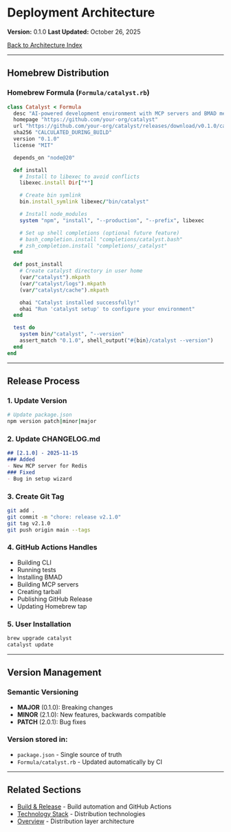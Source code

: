 # Deployment Architecture

**Version:** 0.1.0
**Last Updated:** October 26, 2025

[Back to Architecture Index](README.md)

---

## Homebrew Distribution

### Homebrew Formula (`Formula/catalyst.rb`)

```ruby
class Catalyst < Formula
  desc "AI-powered development environment with MCP servers and BMAD methodology"
  homepage "https://github.com/your-org/catalyst"
  url "https://github.com/your-org/catalyst/releases/download/v0.1.0/catalyst-0.1.0.tar.gz"
  sha256 "CALCULATED_DURING_BUILD"
  version "0.1.0"
  license "MIT"

  depends_on "node@20"

  def install
    # Install to libexec to avoid conflicts
    libexec.install Dir["*"]

    # Create bin symlink
    bin.install_symlink libexec/"bin/catalyst"

    # Install node_modules
    system "npm", "install", "--production", "--prefix", libexec

    # Set up shell completions (optional future feature)
    # bash_completion.install "completions/catalyst.bash"
    # zsh_completion.install "completions/_catalyst"
  end

  def post_install
    # Create catalyst directory in user home
    (var/"catalyst").mkpath
    (var/"catalyst/logs").mkpath
    (var/"catalyst/cache").mkpath

    ohai "Catalyst installed successfully!"
    ohai "Run 'catalyst setup' to configure your environment"
  end

  test do
    system bin/"catalyst", "--version"
    assert_match "0.1.0", shell_output("#{bin}/catalyst --version")
  end
end
```

---

## Release Process

### 1. Update Version
```bash
# Update package.json
npm version patch|minor|major
```

### 2. Update CHANGELOG.md
```markdown
## [2.1.0] - 2025-11-15
### Added
- New MCP server for Redis
### Fixed
- Bug in setup wizard
```

### 3. Create Git Tag
```bash
git add .
git commit -m "chore: release v2.1.0"
git tag v2.1.0
git push origin main --tags
```

### 4. GitHub Actions Handles
- Building CLI
- Running tests
- Installing BMAD
- Building MCP servers
- Creating tarball
- Publishing GitHub Release
- Updating Homebrew tap

### 5. User Installation
```bash
brew upgrade catalyst
catalyst update
```

---

## Version Management

### Semantic Versioning

- **MAJOR** (0.1.0): Breaking changes
- **MINOR** (2.1.0): New features, backwards compatible
- **PATCH** (2.0.1): Bug fixes

### Version stored in:
- `package.json` - Single source of truth
- `Formula/catalyst.rb` - Updated automatically by CI

---

## Related Sections

- [Build & Release](05-build-and-release.md) - Build automation and GitHub Actions
- [Technology Stack](02-technology-stack.md) - Distribution technologies
- [Overview](01-overview.md) - Distribution layer architecture
